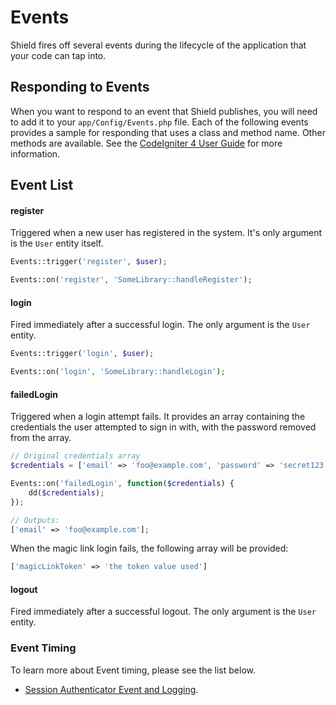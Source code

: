 # Events

Shield fires off several events during the lifecycle of the application that your code can tap into. 

## Responding to Events

When you want to respond to an event that Shield publishes, you will need to add it to your `app/Config/Events.php` file. Each of the following events provides a sample for responding that uses a class and method name. Other methods are available. See the [CodeIgniter 4 User Guide](https://codeigniter.com/user_guide/extending/events.html) for more information. 

## Event List

#### register

Triggered when a new user has registered in the system. It's only argument is the `User` entity itself.

```php
Events::trigger('register', $user);

Events::on('register', 'SomeLibrary::handleRegister');
```

#### login

Fired immediately after a successful login. The only argument is the `User` entity.

```php
Events::trigger('login', $user);

Events::on('login', 'SomeLibrary::handleLogin');
```

#### failedLogin

Triggered when a login attempt fails. It provides an array containing the credentials the user attempted to 
sign in with, with the password removed from the array.

```php
// Original credentials array
$credentials = ['email' => 'foo@example.com', 'password' => 'secret123'];

Events::on('failedLogin', function($credentials) {
    dd($credentials);
});

// Outputs:
['email' => 'foo@example.com'];
```

When the magic link login fails, the following array will be provided:

```php
['magicLinkToken' => 'the token value used']
```

#### logout

Fired immediately after a successful logout. The only argument is the `User` entity.

### Event Timing

To learn more about Event timing, please see the list below.

- [Session Authenticator Event and Logging](./session_auth_event_and_logging.md).

